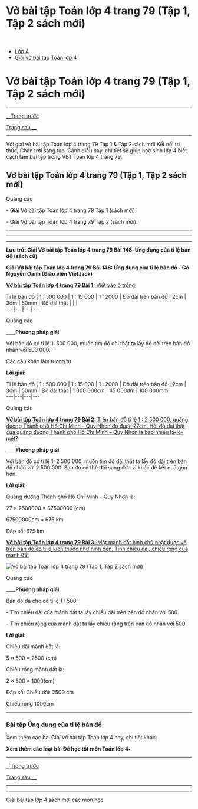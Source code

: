 # Vở bài tập Toán lớp 4 trang 79 (Tập 1, Tập 2 sách mới)

﻿

  * [Lớp 4](https://vietjack.com/series/lop-4.jsp)
  * [Giải vở bài tập Toán lớp 4](https://vietjack.com/giai-vo-bai-tap-toan-4/index.jsp)



# Vở bài tập Toán lớp 4 trang 79 (Tập 1, Tập 2 sách mới)

* * *

[__Trang trước](https://vietjack.com/giai-vo-bai-tap-toan-4/bai-147-ti-le-ban-do.jsp)

[Trang sau __](https://vietjack.com/giai-vo-bai-tap-toan-4/bai-149-ung-dung-cua-ti-le-ban-do-tiep-theo.jsp)

* * *

Với giải vở bài tập Toán lớp 4 trang 79 Tập 1 & Tập 2 sách mới Kết nối tri thức, Chân trời sáng tạo, Cánh diều hay, chi tiết sẽ giúp học sinh lớp 4 biết cách làm bài tập trong VBT Toán lớp 4 trang 79.

## Vở bài tập Toán lớp 4 trang 79 (Tập 1, Tập 2 sách mới)

Quảng cáo

\- Giải Vở bài tập Toán lớp 4 trang 79 Tập 1 (sách mới):

\- Giải Vở bài tập Toán lớp 4 trang 79 Tập 2 (sách mới):

* * *

* * *

* * *

**Lưu trữ: Giải Vở bài tập Toán lớp 4 trang 79 Bài 148: Ứng dụng của tỉ lệ bản đồ (sách cũ)**

**Giải Vở bài tập Toán lớp 4 trang 79 Bài 148: Ứng dụng của tỉ lệ bản đồ - Cô Nguyễn Oanh (Giáo viên VietJack)**

[**Vở bài tập Toán lớp 4 trang 79 Bài 1:** Viết vào ô trống: ](https://vietjack.com/giai-vo-bai-tap-toan-4/bai-1-trang-79-vbt-toan-4-tap-2.jsp)

Tỉ lệ bản đồ | 1 : 500 000 | 1 : 15 000 | 1 : 2000 | Độ dài trên bản đồ | 2cm | 3dm | 50mm | Độ dài thật |  |  |   
---|---|---|---  
  
Quảng cáo

____**Phương pháp giải**

Với bản đồ có tỉ lệ 1: 500 000, muốn tìm độ dài thật ta lấy độ dài trên bản đồ nhân với 500 000. 

Các câu khác làm tương tự.

**Lời giải:**

Tỉ lệ bản đồ | 1 : 500 000 | 1 : 15 000 | 1 : 2000 | Độ dài trên bản đồ | 2cm | 3dm | 50mm | Độ dài thật | 1 000 000cm | 45 000dm | 100 000mm  
---|---|---|---  
  
Quảng cáo

[**Vở bài tập Toán lớp 4 trang 79 Bài 2:** Trên bản đồ tỉ lệ 1 : 2 500 000, quãng đường Thành phố Hồ Chí Minh – Quy Nhơn đo được 27cm. Hỏi độ dài thật của quãng đường Thành phố Hồ Chí Minh – Quy Nhơn là bao nhiêu ki-lô-mét?](https://vietjack.com/giai-vo-bai-tap-toan-4/bai-2-trang-79-vbt-toan-4-tap-2.jsp)

____**Phương pháp giải**

Với bản đồ có tỉ lệ 1: 2 500 000, muốn tìm độ dài thật ta lấy độ dài trên bản đồ nhân với 2 500 000. Sau đó có thể đổi sang đơn vị khác để kết quả gọn hơn.

**Lời giải:**

Quãng đường Thành phố Hồ Chí Minh – Quy Nhơn là:

27 × 2500000 = 67500000 (cm)

67500000cm = 675 km

Đáp số: 675 km

[**Vở bài tập Toán lớp 4 trang 79 Bài 3:** Một mảnh đất hình chữ nhật được vẽ trên bản đồ có tỉ lệ kích thước như hình bên. Tính chiều dài, chiều rộng của mảnh đất](https://vietjack.com/giai-vo-bai-tap-toan-4/bai-3-trang-79-vbt-toan-4-tap-2.jsp)

![Vở bài tập Toán lớp 4 trang 79 \(Tập 1, Tập 2 sách mới\)](https://vietjack.com/giai-vo-bai-tap-toan-4/images/bai-3-trang-79-vbt-toan-4-tap-2-a.PNG)

Quảng cáo

____**Phương pháp giải**

Bản đồ đã cho có tỉ lệ 1 : 500.

\- Tìm chiều dài của mảnh đất ta lấy chiều dài trên bản đồ nhân với 500.

\- Tìm chiều rộng của mảnh đất ta lấy chiều rộng trên bản đồ nhân với 500.

**Lời giải:**

Chiều dài mảnh đất là: 

5 × 500 = 2500 (cm)

Chiều rộng mảnh đất là: 

2 × 500 = 1000(cm)

Đáp số: Chiều dài: 2500 cm

Chiều rộng 1000cm

* * *

### **Bài tập Ứng dụng của tỉ lệ bản đồ**

Xem thêm các bài Giải vở bài tập Toán lớp 4 hay, chi tiết khác:

**Xem thêm các loạt bài Để học tốt môn Toán lớp 4:**

* * *

[__Trang trước](https://vietjack.com/giai-vo-bai-tap-toan-4/bai-147-ti-le-ban-do.jsp)

[Trang sau __](https://vietjack.com/giai-vo-bai-tap-toan-4/bai-149-ung-dung-cua-ti-le-ban-do-tiep-theo.jsp)

* * *

* * *

Giải bài tập lớp 4 sách mới các môn học
